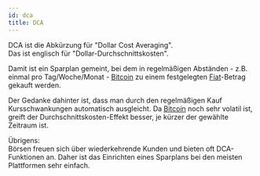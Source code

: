 ```yaml
---
id: dca
title: DCA
---
```


DCA ist die Abkürzung für "Dollar Cost Averaging".  
Das ist englisch für "Dollar-Durchschnittskosten".

Damit ist ein Sparplan gemeint, bei dem in regelmäßigen Abständen -
z.B. einmal pro Tag/Woche/Monat - [Bitcoin](../b/bitcoin) zu einem festgelegten [Fiat](../f/fiat)-Betrag gekauft werden.

Der Gedanke dahinter ist, dass man durch den regelmäßigen Kauf Kursschwankungen automatisch ausgleicht. Da [Bitcoin](../b/bitcoin) noch sehr volatil ist, greift der Durchschnittskosten-Effekt besser, je kürzer der gewählte Zeitraum ist.

Übrigens:  
Börsen freuen sich über wiederkehrende Kunden und bieten oft DCA-Funktionen an. Daher ist das Einrichten eines Sparplans bei den meisten Plattformen sehr einfach.
